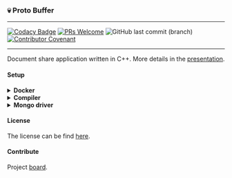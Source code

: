 ### 💀 Proto Buffer

---

[![Codacy Badge](https://api.codacy.com/project/badge/Grade/8293993c1ae54528aadacc58352d6cb7)](https://app.codacy.com/app/Sphinxs/Proto-buffer?utm_source=github.com&utm_medium=referral&utm_content=Sphinxs/Proto-buffer&utm_campaign=Badge_Grade_Dashboard) [![PRs Welcome](https://img.shields.io/badge/PRs-welcome-brightgreen.svg?style=flat-square)](http://makeapullrequest.com)  ![GitHub last commit (branch)](https://img.shields.io/github/last-commit/sphinxs/proto-buffer/dev.svg) [![Contributor Covenant](https://img.shields.io/badge/Contributor%20Covenant-v1.4%20adopted-ff69b4.svg)]([code-of-conduct.md](https://www.contributor-covenant.org/version/1/4/code-of-conduct))

---

Document share application written in C++. More details in the [presentation](documentation/presentation.pdf).

#### Setup

<details> <summary><strong>Docker</strong></summary>

Install the [Docker](https://docs.docker.com/install/) and [Docker Compose](https://docs.docker.com/compose/install/).

```sh
# Clone the repository
$ git clone https://github.com/Sphinxs/Proto-buffer --depth=1
```

```sh
# Open the repository
$ cd Proto-buffer
```

```sh
# Create all containers listed in the Docker Compose file
$ sudo docker-compose up
```

<details> <summary><strong>Available containers</strong></summary>

| name            | description    |
| --------------- | -------------- |
| mongo-container | mongo database |
| code-container  | code source    |

</details> <!-- Available containers -->

</details> <!-- Docker -->

<details> <summary><strong>Compiler</strong></summary>

```sh
# Install the Build Essential, GCC, G++, CMake and PKG
$ apt install build-essential pkg-config gcc g++ cmake
```

</details> <!-- Compiler -->

<details> <summary><strong>Mongo driver</strong></summary>

The Mongo CXX is the Mongo driver for the C++ language. The Mongo CXX driver builds on top of the Mongo C driver, the Mongo driver for the C language.

If incompatible versions of Mongo C / Mongo CXX are installed, conflicts can happen. The Mongo C version compiled here is the 1.13.0 and the Mongo CXX version is the 3.3.0

The code of both libraries can be found in */usr/local/include* and the shared libraries in */usr/local/lib*.

You can also install throught the available shell script [here](./install.sh), run as `sudo`.

<details> <summary><strong>Mongo C</strong></summary>

<details> <summary><strong>Install</strong></summary>

```sh
# Get the driver from Github
$ wget -c https://github.com/mongodb/mongo-c-driver/archive/1.13.0.zip
```

```sh
# Unzip the driver
$ unzip 1.13.0.zip
```

```sh
# Create the cmake-build required subfolder
$ mkdir ./mongo-c-driver-1.13.0/cmake-build
```

```sh
# Open the subfolder cmake-build
$ cd ./mongo-c-driver-1.13.0/cmake-build
```

```sh
# Install the dependencies
$ apt install libssl-dev libsasl2-dev
```

```sh
# Configure driver installation
$ cmake -DENABLE_AUTOMATIC_INIT_AND_CLEANUP=OFF ..
```

```sh
# Compile the driver
$ make
```

```sh
# Install the compiled driver
$ sudo make install
```

</details> <!-- Install-->

<details> <summary><strong>Remove</strong></summary>

```sh
# Remove the Mongo C driver
$ sudo /usr/local/share/mongo-c-driver/uninstall.sh
```

</details> <!-- Remove -->

</details> <!-- Mongo C -->

<details> <summary><strong>Mongo CXX</strong></summary>

<details> <summary><strong>Install</strong></summary>

```sh
# Get the driver from Github
$ wget -c https://github.com/mongodb/mongo-cxx-driver/archive/r3.3.0.zip
```

```sh
# Unzip the driver
$ unzip r3.3.0.zip
```

```sh
# Open the build subfolder
$ cd mongo-cxx-driver-r3.3.0/build
```

```sh
# Configure the driver for installation into /usr/local
$ cmake -DCMAKE_BUILD_TYPE=Release -DCMAKE_INSTALL_PREFIX=/usr/local ..
```

```sh
# Apply the configuration
$ sudo make EP_mnmlstc_core
```

```sh
# Compile the driver
$ sudo make
```

```sh
# Install the driver
$ sudo make install
```

</details> <!-- Install -->

</details> <!-- Mongo CXX -->

</details> <!-- Mongo driver -->

#### License

The license can be find [here](LICENSE).

#### Contribute

Project [board](https://github.com/Sphinxs/Proto-buffer/projects/1).